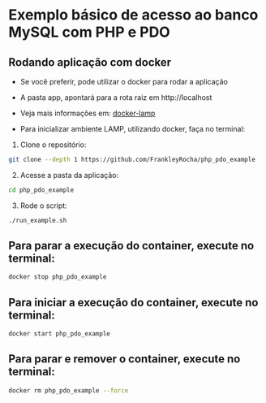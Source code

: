 # Exemplo básico de acesso ao banco MySQL com PHP e PDO

## Rodando aplicação com docker

- Se você preferir, pode utilizar o docker para rodar a aplicação

- A pasta app, apontará para a rota raiz em http://localhost

- Veja mais informações em: [docker-lamp](https://github.com/mattrayner/docker-lamp)

- Para inicializar ambiente LAMP, utilizando docker, faça no terminal:

1) Clone o repositório:
```bash
git clone --depth 1 https://github.com/FrankleyRocha/php_pdo_example
```
2) Acesse a pasta da aplicação:
```bash
cd php_pdo_example
```

3) Rode o script:
```bash
./run_example.sh
```

## Para parar a execução do container, execute no terminal:
```bash
docker stop php_pdo_example
```

## Para iniciar a execução do container, execute no terminal:
```bash
docker start php_pdo_example
```

## Para parar e remover o container, execute no terminal:
```bash
docker rm php_pdo_example --force
```
